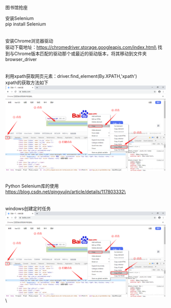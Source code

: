 图书馆抢座


安装Selenium\
pip install Selenium\
\
\
安装Chrome浏览器驱动\
驱动下载地址：https://chromedriver.storage.googleapis.com/index.html\
找到与Chrome版本匹配的驱动那个或最近的驱动版本，将其移动到文件夹browser_driver\
\
\
利用xpath获取网页元素：driver.find_element(By.XPATH,'xpath')\
xpath的获取方法如下\
![image](https://github.com/Jasen-zhao/Seat-selection/blob/master/img/find_xpath.png)\
\
\
Python Selenium库的使用\
https://blog.csdn.net/qingyujin/article/details/117803332\
\
\
\
windows创建定时任务\
![image](https://github.com/Jasen-zhao/Seat-selection/blob/master/img/find_xpath.png)\


